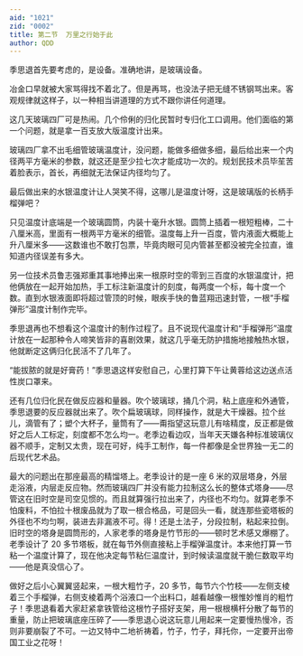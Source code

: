 ```yaml
---
aid: "1021"
zid: "0002"
title: 第二节  万里之行始于此
author: QDD
---
```


季思退首先要考虑的，是设备。准确地讲，是玻璃设备。

冶金口早就被大家骂得找不着北了。但是再骂，也没法子把无缝不锈钢骂出来。客观规律就这样子，以一种相当讲道理的方式不跟你讲任何道理。

这几天玻璃四厂可是热闹。几个伶俐的归化民暂时专归化工口调用。他们面临的第一个问题，就是拿一百支放大版温度计出来。

玻璃四厂拿不出毛细管玻璃温度计，没问题，能做多细做多细，最后给出来一个内径两平方毫米的参数，就这还是至少拉七次才能成功一次的。规划民技术员毕苼苦着脸表示，首长，再细就无法保证内径均匀了。

最后做出来的水银温度计让人哭笑不得，这哪儿是温度计呀，这是玻璃版的长柄手榴弹吧？

只见温度计底端是一个玻璃圆筒，内装十毫升水银。圆筒上插着一根短粗棒，二十八厘米高，里面有一根两平方毫米的细管。温度每上升一百度，管内液面大概能上升八厘米多——这数谁也不敢打包票，毕竟肉眼可见内管甚至都没被完全拉直，谁知道内径误差有多大。

另一位技术员鲁志强郑重其事地捧出来一根原时空的零到三百度的水银温度计，把他俩放在一起开始加热，手工标注新温度计的刻度，每两度一个标，每十度一个数。直到水银液面即将超过管顶的时候，眼疾手快的鲁蓝翔迅速封管，一根“手榴弹形”温度计制作完毕。

季思退再也不想看这个温度计的制作过程了。且不说现代温度计和“手榴弹形”温度计放在一起那种令人啼笑皆非的喜剧效果，就这几乎毫无防护措施地接触热水银，他就断定这俩归化民活不了几年了。

“能拔脓的就是好膏药！”季思退这样安慰自己，心里打算下午让黄蓉给这边送点活性炭口罩来。

还有几位归化民在做反应器和量器。吹个玻璃球，捅几个洞，粘上底座和外通管，季思退要的反应器就出来了。吹个扁玻璃球，同样操作，就是大干燥器。拉个丝儿，滴管有了；塑个大杯子，量筒有了——甭指望这玩意儿有啥精度，反正都是做好之后人工标定，刻度都不怎么均一。老季边看边叹，当年天天嫌各种标准玻璃仪器不顺手，定制又太贵，现在可好，纯手工制作，每一件都像是全世界独一无二的后现代艺术品。

最大的问题出在那座最高的精馏塔上。老季设计的是一座 6 米的双层塔身，外层走浴液，内层走反应物。然而玻璃四厂并没有能力拉制这么长的整体式塔身——尽管这在旧时空是司空见惯的。而且就算强行拉出来了，内径也不均匀。就算老季不怕废料，不怕拉十根废品就为了取一根合格品，可是回头一看，就连那些瓷塔板的外径也不均匀啊，装进去非漏液不可。得！还是土法子，分段拉制，粘起来拉倒。旧时空的塔身是圆筒形的，人家老季的塔身是竹节形的——顿时艺术感又爆棚了。老季设计了 20 多节塔板，就在每节外侧直接粘上手榴弹温度计。本来他打算一节粘一个温度计算了，现在他决定每节粘仨温度计，到时候读温度就干脆仨数取平均——他是真没信心了。

做好之后小心翼翼竖起来，一根大粗竹子，20 多节，每节六个竹枝——左侧支棱着三个手榴弹，右侧支棱着两个浴液口一个出料口，越看越像一根惟妙惟肖的粗竹子！季思退看着大家赶紧拿铁管给这根竹子搭好支架，用一根根横杆分散了每节的重量，防止把玻璃底座压碎了——季思退心说这玩意儿用起来一定要慢热慢冷，否则非要崩裂了不可。一边又特中二地祈祷着，竹子，竹子，拜托你，一定要开出帝国工业之花呀！
